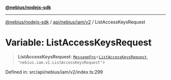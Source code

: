 [**@nebius/nodejs-sdk**](../../../../../README.md)

***

[@nebius/nodejs-sdk](../../../../../README.md) / [api/nebius/iam/v2](../README.md) / ListAccessKeysRequest

# Variable: ListAccessKeysRequest

> **ListAccessKeysRequest**: [`MessageFns`](../../../../../runtime/protos/core/interfaces/MessageFns.md)\<[`ListAccessKeysRequest`](../interfaces/ListAccessKeysRequest.md), `"nebius.iam.v2.ListAccessKeysRequest"`\>

Defined in: src/api/nebius/iam/v2/index.ts:299
